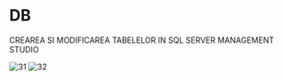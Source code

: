 # DB
CREAREA SI MODIFICAREA TABELELOR IN SQL SERVER MANAGEMENT STUDIO 

![31](https://user-images.githubusercontent.com/34598802/45692574-c836ef80-bb63-11e8-97a8-a6ac615c0d12.png)
![32](https://user-images.githubusercontent.com/34598802/45692579-ccfba380-bb63-11e8-927c-352aa5363d22.png)

